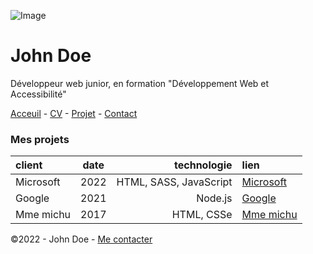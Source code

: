 ![Image](https://cdn.discordapp.com/attachments/1208043598558400513/1215577342060003338/image.png?ex=65fd419e&is=65eacc9e&hm=49eb395d3af443bd8ce47c404f203635e72e023da201ef21c55a3df8a0b04373&)


# John Doe


Développeur web junior, en formation "Développement Web et Accessibilité"

[Acceuil]() - [CV]() - [Projet](README.md) - [Contact]()

### Mes projets

| client     | date          | technologie | lien |
| :------    |:-------------:| -----------:|:------- |
| Microsoft  |   2022        |  HTML, SASS, JavaScript |[Microsoft]() |
| Google     |   2021        |   Node.js |[Google]() |
| Mme michu  |   2017        |    HTML, CSSe |[Mme michu]() |


©2022 - John Doe - [Me contacter]()




